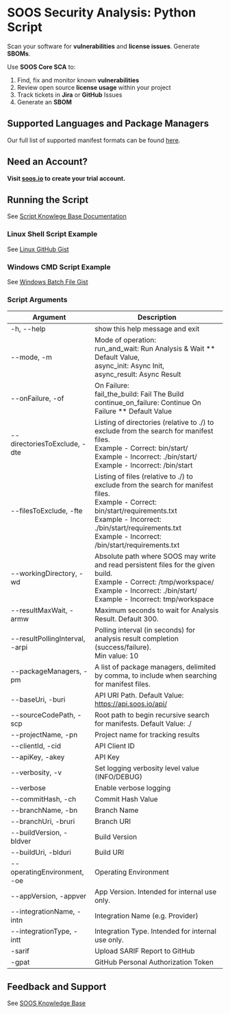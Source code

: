 # SOOS Security Analysis: Python Script

Scan your software for **vulnerabilities** and **license issues**.  Generate **SBOMs**. 

Use **SOOS Core SCA** to:

1. Find, fix and monitor known **vulnerabilities**
2. Review open source **license usage** within your project
3. Track tickets in **Jira** or **GitHub** Issues
4. Generate an **SBOM** 

## Supported Languages and Package Managers

Our full list of supported manifest formats can be found [here](https://kb.soos.io/help/soos-languages-supported).

## Need an Account?
**Visit [soos.io](https://app.soos.io/register) to create your trial account.**

## Running the Script
See [Script Knowlege Base Documentation](https://github.com/soos-io/kb-docs/blob/main/SCA/Script.md)

### Linux Shell Script Example
See [Linux GitHub Gist](https://gist.githubusercontent.com/soostech/bf4fe3c320f7457a81f2e48ebe057aa5/raw/7fcba97f88c524b2d1e3eddf2c29de52af13a0c4/soos_sca.sh)

### Windows CMD Script Example
See [Windows Batch File Gist](https://gist.githubusercontent.com/soostech/37134fb636da3246d275b2ee220669c1/raw/0ab31b1c50869d8e8061deee4fa04e8ff7169f77/soos_sca.bat)

### Script Arguments
| Argument | Description |
| --- | --- |
| -h, --help | show this help message and exit |
| --mode, -m | Mode of operation:<br>run_and_wait: Run Analysis & Wait ** Default Value,<br>async_init: Async Init,<br>async_result: Async Result |
| --onFailure, -of | On Failure:<br>fail_the_build: Fail The Build<br>continue_on_failure: Continue On Failure ** Default Value |
| --directoriesToExclude, -dte | Listing of directories (relative to ./) to exclude from the search for manifest files.<br>Example - Correct: bin/start/<br>Example - Incorrect: ./bin/start/<br>Example - Incorrect: /bin/start |
| --filesToExclude, -fte | Listing of files (relative to ./) to exclude from the search for manifest files.<br>Example - Correct: bin/start/requirements.txt<br>Example - Incorrect: ./bin/start/requirements.txt<br>Example - Incorrect: /bin/start/requirements.txt |
| --workingDirectory, -wd | Absolute path where SOOS may write and read persistent files for the given build.<br>Example - Correct: /tmp/workspace/<br>Example - Incorrect: ./bin/start/<br>Example - Incorrect: tmp/workspace |
| --resultMaxWait, -armw | Maximum seconds to wait for Analysis Result. Default 300. |
| --resultPollingInterval, -arpi | Polling interval (in seconds) for analysis result completion (success/failure).<br>Min value: 10 |
| --packageManagers, -pm | A list of package managers, delimited by comma, to include when searching for manifest files. |
| --baseUri, -buri | API URI Path. Default Value: https://api.soos.io/api/ |
| --sourceCodePath, -scp | Root path to begin recursive search for manifests. Default Value: ./ |
| --projectName, -pn | Project name for tracking results |
| --clientId, -cid | API Client ID |
| --apiKey, -akey | API Key |
| --verbosity, -v | Set logging verbosity level value (INFO/DEBUG) |
| --verbose | Enable verbose logging |
| --commitHash, -ch | Commit Hash Value |
| --branchName, -bn | Branch Name |
| --branchUri, -bruri | Branch URI |
| --buildVersion, -bldver | Build Version |
| --buildUri, -blduri | Build URI |
| --operatingEnvironment, -oe | Operating Environment |
| --appVersion, -appver | App Version. Intended for internal use only. |
| --integrationName, -intn | Integration Name (e.g. Provider) |
| --integrationType, -intt | Integration Type. Intended for internal use only. |
| -sarif | Upload SARIF Report to GitHub |
| -gpat | GitHub Personal Authorization Token |


## Feedback and Support

See [SOOS Knowledge Base](https://kb.soos.io/help)
